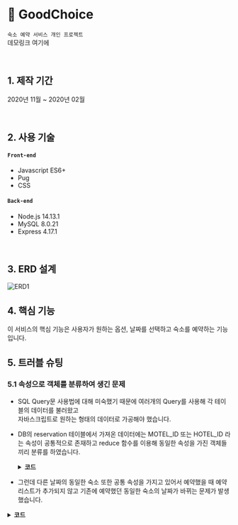 # 📌 GoodChoice      
`숙소 예약 서비스 개인 프로젝트`     
데모링크 여기에

</br>

## 1. 제작 기간
2020년 11월 ~ 2020년 02월

</br>

## 2. 사용 기술
#### `Front-end`
- Javascript ES6+
- Pug
- CSS
#### `Back-end`
- Node.js 14.13.1
- MySQL 8.0.21
- Express 4.17.1

</br>

## 3. ERD 설계

![ERD1](https://user-images.githubusercontent.com/52212226/108705980-5263b900-7551-11eb-8867-ac3810323b01.PNG)

## 4. 핵심 기능
이 서비스의 핵심 기능은 사용자가 원하는 옵션, 날짜를 선택하고 숙소를 예약하는 기능입니다. 

## 5. 트러블 슈팅
### 5.1 속성으로 객체를 분류하여 생긴 문제 
- SQL Query문 사용법에 대해 미숙했기 때문에 여러개의 Query를 사용해 각 테이블의 데이터를 불러왔고      
  자바스크립트로 원하는 형태의 데이터로 가공해야 했습니다.
- DB의 reservation 테이블에서 가져온 데이터에는 MOTEL_ID 또는 HOTEL_ID 라는 속성이 공통적으로 존재하고
  reduce 함수를 이용해 동일한 속성을 가진 객체들끼리 분류를 하였습니다.
  
  <details>
  <summary><b>코드</b></summary>
  <div markdown="1">
    
  ```javascript
  const groupBy = (objectArray, property) => {
    return objectArray.reduce((acc, obj) => {
        const key = obj[property];
        !acc[key] ? acc[key] = [obj.RESERVATION_DATE] : acc[key].push(obj.RESERVATION_DATE);
        return acc;
    }, {});
  }
  ```
 
  </div>
  </details>  
  
- 그런데 다른 날짜의 동일한 숙소 또한 공통 속성을 가지고 있어서 예약했을 때 
  예약 리스트가 추가되지 않고 기존에 예약했던 동일한 숙소의 날짜가 바뀌는 문제가 발생했습니다.

<details>
<summary><b>코드</b></summary>
<div markdown="1">
  
```javascript
console.log('1');
```

</div>
</details>  

